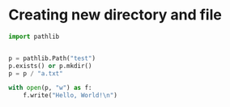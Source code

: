 # Creating new directory and file

```python
import pathlib


p = pathlib.Path("test")
p.exists() or p.mkdir()
p = p / "a.txt"

with open(p, "w") as f:
    f.write("Hello, World!\n")
```
